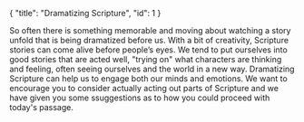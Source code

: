 { "title": "Dramatizing Scripture", "id": 1 }

So often there is something memorable and moving about watching a story unfold
that is being dramatized before us. With a bit of creativity, Scripture stories
can come alive before people’s eyes. We tend to put ourselves into good stories
that are acted well, "trying on" what characters are thinking and feeling,
often seeing ourselves and the world in a new way. Dramatizing Scripture can
help us to engage both our minds and emotions. We want to encourage you to
consider actually acting out parts of Scripture and we have given you some
ssuggestions as to how you could proceed with today's passage.
